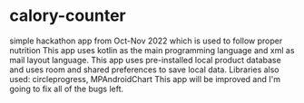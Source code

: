 # calory-counter
simple hackathon app from Oct-Nov 2022 which is used to follow proper nutrition
This app uses kotlin as the main programming language and xml as mail layout language.
This app uses pre-installed local product database and uses room and shared preferences to save local data.
Libraries also used: circleprogress, MPAndroidChart
This app will be improved and I'm going to fix all of the bugs left.
